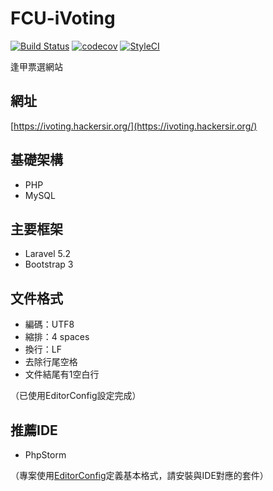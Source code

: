 # FCU-iVoting
[![Build Status](https://travis-ci.org/HackerSir/FCU-iVoting.svg?branch=master)](https://travis-ci.org/HackerSir/FCU-iVoting)
[![codecov](https://codecov.io/gh/HackerSir/FCU-iVoting/branch/master/graph/badge.svg)](https://codecov.io/gh/HackerSir/FCU-iVoting)
[![StyleCI](https://styleci.io/repos/65181574/shield)](https://styleci.io/repos/65181574)

逢甲票選網站

## 網址
[https://ivoting.hackersir.org/](https://ivoting.hackersir.org/)

## 基礎架構
- PHP
- MySQL

## 主要框架
- Laravel 5.2
- Bootstrap 3

## 文件格式
- 編碼：UTF8
- 縮排：4 spaces
- 換行：LF
- 去除行尾空格
- 文件結尾有1空白行

（已使用EditorConfig設定完成）

## 推薦IDE
- PhpStorm

（專案使用[EditorConfig](http://editorconfig.org/)定義基本格式，請安裝與IDE對應的套件）
